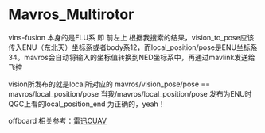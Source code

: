 # Mavros_Multirotor

vins-fusion 本身的是FLU系 即 前左上
根据我搜索的结果，vision_to_pose应该传入ENU（东北天）坐标系或者body系12，而local_position/pose是ENU坐标系34。mavros会自动将输入的坐标值转换到NED坐标系中，再通过mavlink发送给飞控

vision所发布的就是local所对应的
mavros/vision_pose/pose == mavros/local_position/pose 
当我/mavros/local_position/pose 发布为ENU时 
QGC上看的local_position_end 为正确的，yeah！

offboard 相关参考：[雷迅CUAV](https://doc.cuav.net/tutorial/px4-tutorial/zh-hans/flight_modes/offboard.html)